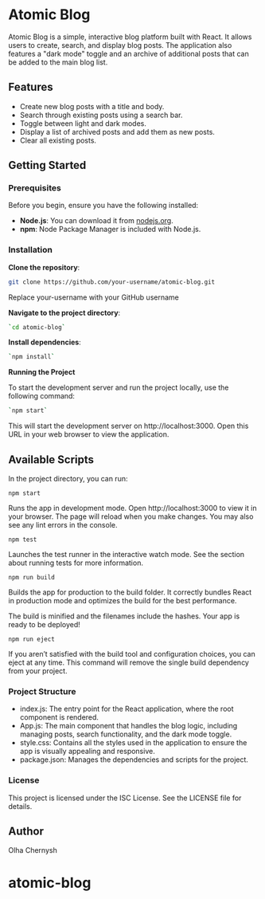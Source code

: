 # Atomic Blog

Atomic Blog is a simple, interactive blog platform built with React. It allows users to create, search, and display blog posts. The application also features a "dark mode" toggle and an archive of additional posts that can be added to the main blog list.

## Features

- Create new blog posts with a title and body.
- Search through existing posts using a search bar.
- Toggle between light and dark modes.
- Display a list of archived posts and add them as new posts.
- Clear all existing posts.

## Getting Started

### Prerequisites

Before you begin, ensure you have the following installed:

- **Node.js**: You can download it from [nodejs.org](https://nodejs.org/).
- **npm**: Node Package Manager is included with Node.js.

### Installation

**Clone the repository**:

```bash
git clone https://github.com/your-username/atomic-blog.git
```

Replace your-username with your GitHub username

**Navigate to the project directory**:

```bash
`cd atomic-blog`
```

**Install dependencies**:

```bash
`npm install`
```

**Running the Project**

To start the development server and run the project locally, use the following command:

```bash
`npm start`
```

This will start the development server on http://localhost:3000. Open this URL in your web browser to view the application.

## Available Scripts

In the project directory, you can run:

`npm start`

Runs the app in development mode.
Open http://localhost:3000 to view it in your browser.
The page will reload when you make changes.
You may also see any lint errors in the console.

`npm test`

Launches the test runner in the interactive watch mode.
See the section about running tests for more information.

`npm run build`

Builds the app for production to the build folder.
It correctly bundles React in production mode and optimizes the build for the best performance.

The build is minified and the filenames include the hashes.
Your app is ready to be deployed!

`npm run eject`

If you aren’t satisfied with the build tool and configuration choices, you can eject at any time. This command will remove the single build dependency from your project.

### Project Structure

- index.js: The entry point for the React application, where the root component is rendered.
- App.js: The main component that handles the blog logic, including managing posts, search functionality, and the dark mode toggle.
- style.css: Contains all the styles used in the application to ensure the app is visually appealing and responsive.
- package.json: Manages the dependencies and scripts for the project.

### License

This project is licensed under the ISC License. See the LICENSE file for details.

## Author

Olha Chernysh

# atomic-blog
